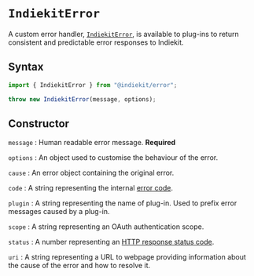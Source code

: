 # `IndiekitError`

A custom error handler, [`IndiekitError`](https://github.com/getindiekit/indiekit/blob/main/packages/error/index.js), is available to plug-ins to return consistent and predictable error responses to Indiekit.

## Syntax

```js
import { IndiekitError } from "@indiekit/error";

throw new IndiekitError(message, options);
```

## Constructor

`message`
: Human readable error message. **Required**

`options`
: An object used to customise the behaviour of the error.

  `cause`
  : An error object containing the original error.

  `code`
  : A string representing the internal [error code][].

  `plugin`
  : A string representing the name of plug-in. Used to prefix error messages caused by a plug-in.

  `scope`
  : A string representing an OAuth authentication scope.

  `status`
  : A number representing an [HTTP response status code][].

  `uri`
  : A string representing a URL to webpage providing information about the cause of the error and how to resolve it.

[error code]: https://github.com/getindiekit/indiekit/blob/main/packages/error/errors.js
[HTTP response status code]: https://developer.mozilla.org/en-US/docs/Web/HTTP/Status

